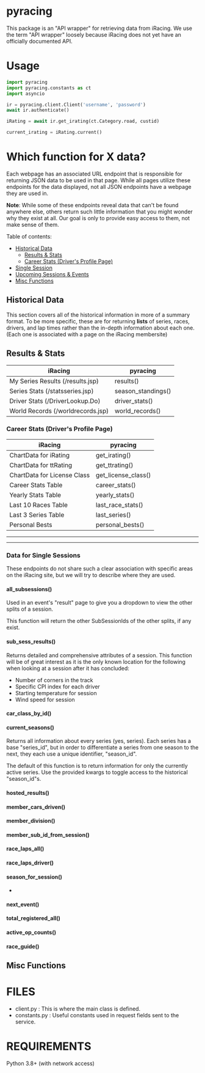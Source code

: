 # pyracing

This package is an "API wrapper" for retrieving data from iRacing. We use the term "API wrapper" loosely because iRacing does not yet have an officially documented API.

# Usage
```py
import pyracing
import pyracing.constants as ct
import asyncio

ir = pyracing.client.Client('username', 'password')
await ir.authenticate()

iRating = await ir.get_irating(ct.Category.road, custid)

current_irating = iRating.current()
```


# Which function for X data?

Each webpage has an associated URL endpoint that is responsible for returning JSON data to be used in that page. While all pages utilize these endpoints for the data displayed, not all JSON endpoints have a webpage they are used in.

**Note**: While some of these endpoints reveal data that can't be found anywhere else, others return such little information that you might wonder why they exist at all. Our goal is only to provide easy access to them, not make sense of them.

Table of contents:

- [Historical Data](#historical-data)
  - [Results & Stats](#results--stats)
  - [Career Stats (Driver's Profile Page)](#career-stats-drivers-profile-page)
- [Single Session](#single-session)
- [Upcoming Sessions & Events](#upcoming-sessions--events)
- [Misc Functions](#misc-functions)

## Historical Data
This section covers all of the historical information in more of a summary format. To be more specific, these are for returning **lists** of series, races, drivers, and lap times rather than the in-depth information about each one. (Each one is associated with a page on the iRacing membersite)

## Results & Stats
|   iRacing                            |    pyracing
|   ---                                |    ---
|   My Series Results (/results.jsp)   |    results()
|   Series Stats (/statsseries.jsp)    |    season_standings()
|   Driver Stats (/DriverLookup.Do)    |    driver_stats()
|   World Records (/worldrecords.jsp)  |    world_records()

### Career Stats (Driver's Profile Page)


|   iRacing                            |   pyracing
|   ---                                |   ---
|   ChartData for iRating              |   get_irating()
|   ChartData for ttRating             |   get_ttrating()
|   ChartData for License Class        |   get_license_class()
|   Career Stats Table                 |   career_stats()
|   Yearly Stats Table                 |   yearly_stats()
|   Last 10 Races Table                |   last_race_stats()
|   Last 3 Series Table                |   last_series()
|   Personal Bests                     |   personal_bests()


---
---
### Data for Single Sessions
These endpoints do not share such a clear association with specific areas on the iRacing site, but we will try to describe where they are used.

#### all_subsessions()
Used in an event's "result" page to give you a dropdown to view the other splits of a session.

This function will return the other SubSessionIds of the other splits, if any exist.

#### sub_sess_results()

Returns detailed and comprehensive attributes of a session. This function will be of great interest as it is the only known location for the following when looking at a session after it has concluded:

- Number of corners in the track
- Specific CPI index for each driver
- Starting temperature for session
- Wind speed for session

#### car_class_by_id()

#### current_seasons()
Returns all information about every series (yes, series). Each series has a base "series_id", but in order to differentiate a series from one season to the next, they each use a unique identifier, "season_id".

The default of this function is to return information for only the currently active series. Use the provided kwargs to toggle access to the historical "season_id"s.

#### hosted_results()

#### member_cars_driven()

#### member_division()

#### member_sub_id_from_session()

#### race_laps_all()

#### race_laps_driver()

#### season_for_session()

-

#### next_event()

#### total_registered_all()

#### active_op_counts()

#### race_guide()


## Misc Functions


FILES
=====

- client.py : This is where the main class is defined.
- constants.py : Useful constants used in request fields sent to the service.

REQUIREMENTS
============

Python 3.8+ (with network access)
